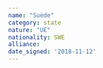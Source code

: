 ```yaml
---
name: "Suède"
category: state
nature: "UE"
nationality: SWE
alliance: 
date_signed: '2018-11-12'
---
```

    
